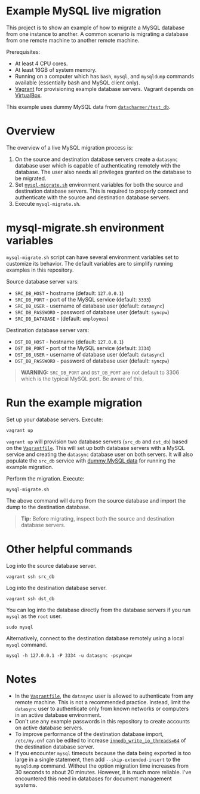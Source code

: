 # Example MySQL live migration

This project is to show an example of how to migrate a MySQL database from one
instance to another.  A common scenario is migrating a database from one remote
machine to another remote machine.

Prerequisites:

* At least 4 CPU cores.
* At least 16GB of system memory.
* Running on a computer which has `bash`, `mysql`, and `mysqldump` commands
  available (essentially bash and MySQL client only).
* [Vagrant][vagrant] for provisioning example database servers.  Vagrant depends
  on [VirtualBox][vbox].

This example uses dummy MySQL data from [`datacharmer/test_db`][test_db].

# Overview

The overview of a live MySQL migration process is:

1. On the source and destination database servers create a `datasync` database
   user which is capable of authenticating remotely with the database.  The user
   also needs all privileges granted on the database to be migrated.
2. Set [`mysql-migrate.sh`](mysql-migrate.sh) environment variables for both the
   source and destination database servers.  This is required to properly
   connect and authenticate with the source and destination database servers.
3. Execute `mysql-migrate.sh`.

# mysql-migrate.sh environment variables

`mysql-migrate.sh` script can have several environment variables set to
customize its behavior.  The default variables are to simplify running examples
in this repository.

Source database server vars:

* `SRC_DB_HOST` - hostname (default: `127.0.0.1`)
* `SRC_DB_PORT` - port of the MySQL service (default: `3333`)
* `SRC_DB_USER` - username of database user (default: `datasync`)
* `SRC_DB_PASSWORD` - password of database user (default: `syncpw`)
* `SRC_DB_DATABASE` - (default: `employees`)

Destination database server vars:

* `DST_DB_HOST` - hostname (default: `127.0.0.1`)
* `DST_DB_PORT` - port of the MySQL service (default: `3334`)
* `DST_DB_USER` - username of database user (default: `datasync`)
* `DST_DB_PASSWORD` - password of database user (default: `syncpw`)

> **WARNING:** `SRC_DB_PORT` and `DST_DB_PORT` are not default to 3306 which is
> the typical MySQL port.  Be aware of this.

# Run the example migration

Set up your database servers.  Execute:

    vagrant up

`vagrant up` will provision two database servers (`src_db` and `dst_db`) based
on the [`Vagrantfile`](Vagrantfile).  This will set up both database servers
with a MySQL service and creating the `datasync` database user on both servers.
It will also populate the `src_db` service with [dummy MySQL data][test_db] for
running the example migration.

Perform the migration.  Execute:

    mysql-migrate.sh

The above command will dump from the source database and import the dump to the
destination database.

> **Tip:** Before migrating, inspect both the source and destination database
> servers.

# Other helpful commands

Log into the source database server.

    vagrant ssh src_db

Log into the destination database server.

    vagrant ssh dst_db

You can log into the database directly from the database servers if you run
`mysql` as the `root` user.

    sudo mysql

Alternatively, connect to the destination database remotely using a local
`mysql` command.

    mysql -h 127.0.0.1 -P 3334 -u datasync -psyncpw

# Notes

* In the [`Vagrantfile`](Vagrantfile), the `datasync` user is allowed to
  authenticate from any remote machine.  This is not a recommended practice.
  Instead, limit the `datasync` user to authenticate only from known networks or
  computers in an active database environment.
* Don't use any example passwords in this repository to create accounts on
  active database servers.
* To improve performance of the destination database import, `/etc/my.cnf` can
  be edited to increase [`innodb_write_io_threads=64`][innodb_write_io] of the
  destination database server.
* If you encounter `mysql` timeouts because the data being exported is too large
  in a single statement, then add `--skip-extended-insert` to the `mysqldump`
  command.  Without the option migration time increases from 30 seconds to about
  20 minutes.  However, it is much more reliable.  I've encountered this need in
  databases for document management systems.

[test_db]: https://github.com/datacharmer/test_db
[vagrant]: https://www.vagrantup.com/
[vbox]: https://www.virtualbox.org/
[innodb_write_io]: https://dev.mysql.com/doc/refman/5.5/en/innodb-parameters.html#sysvar_innodb_write_io_threads
